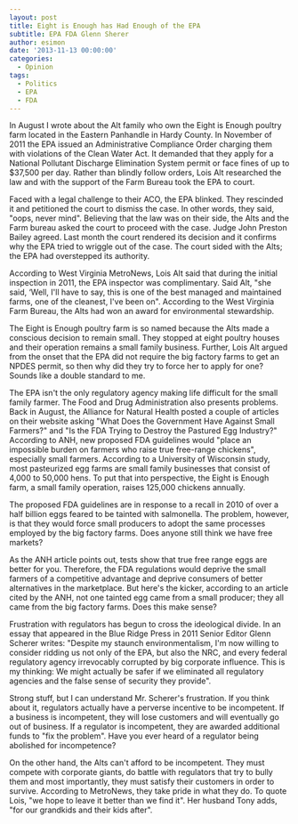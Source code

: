 ```yaml
---
layout: post
title: Eight is Enough has Had Enough of the EPA
subtitle: EPA FDA Glenn Sherer
author: esimon
date: '2013-11-13 00:00:00'
categories:
  - Opinion
tags:
  - Politics
  - EPA
  - FDA
---
```

In August I wrote about the Alt family who own the Eight is Enough poultry farm located in the Eastern Panhandle in Hardy County. In November of 2011 the EPA issued an Administrative Compliance Order charging them with violations of the Clean Water Act. It demanded that they apply for a National Pollutant Discharge Elimination System permit or face fines of up to $37,500 per day. Rather than blindly follow orders, Lois Alt researched the law and with the support of the Farm Bureau took the EPA to court. 

Faced with a legal challenge to their ACO, the EPA blinked. They rescinded it and petitioned the court to dismiss the case. In other words, they said, "oops, never mind". Believing that the law was on their side, the Alts and the Farm bureau asked the court to proceed with the case. Judge John Preston Bailey agreed. Last month the court rendered its decision and it confirms why the EPA tried to wriggle out of the case. The court sided with the Alts; the EPA had overstepped its authority. 

According to West Virginia MetroNews, Lois Alt said that during the initial inspection in 2011, the EPA inspector was complimentary. Said Alt, "she said, ‘Well, I'll have to say, this is one of the best managed and maintained farms, one of the cleanest, I've been on". According to the West Virginia Farm Bureau, the Alts had won an award for environmental stewardship. 

The Eight is Enough poultry farm is so named because the Alts made a conscious decision to remain small. They stopped at eight poultry houses and their operation remains a small family business. Further, Lois Alt argued from the onset that the EPA did not require the big factory farms to get an NPDES permit, so then why did they try to force her to apply for one? Sounds like a double standard to me. 

The EPA isn't the only regulatory agency making life difficult for the small family farmer. The Food and Drug Administration also presents problems. Back in August, the Alliance for Natural Health posted a couple of articles on their website asking "What Does the Government Have Against Small Farmers?" and "Is the FDA Trying to Destroy the Pastured Egg Industry?" According to ANH, new proposed FDA guidelines would "place an impossible burden on farmers who raise true free-range chickens", especially small farmers. According to a University of Wisconsin study, most pasteurized egg farms are small family businesses that consist of 4,000 to 50,000 hens. To put that into perspective, the Eight is Enough farm, a small family operation, raises 125,000 chickens annually. 

The proposed FDA guidelines are in response to a recall in 2010 of over a half billion eggs feared to be tainted with salmonella. The problem, however, is that they would force small producers to adopt the same processes employed by the big factory farms. Does anyone still think we have free markets? 

As the ANH article points out, tests show that true free range eggs are better for you. Therefore, the FDA regulations would deprive the small farmers of a competitive advantage and deprive consumers of better alternatives in the marketplace. But here's the kicker, according to an article cited by the ANH, not one tainted egg came from a small producer; they all came from the big factory farms. Does this make sense? 

Frustration with regulators has begun to cross the ideological divide. In an essay that appeared in the Blue Ridge Press in 2011 Senior Editor Glenn Scherer writes: "Despite my staunch environmentalism, I'm now willing to consider ridding us not only of the EPA, but also the NRC, and every federal regulatory agency irrevocably corrupted by big corporate influence. This is my thinking: We might actually be safer if we eliminated all regulatory agencies and the false sense of security they provide". 

Strong stuff, but I can understand Mr. Scherer's frustration. If you think about it, regulators actually have a perverse incentive to be incompetent. If a business is incompetent, they will lose customers and will eventually go out of business. If a regulator is incompetent, they are awarded additional funds to "fix the problem". Have you ever heard of a regulator being abolished for incompetence? 

On the other hand, the Alts can't afford to be incompetent. They must compete with corporate giants, do battle with regulators that try to bully them and most importantly, they must satisfy their customers in order to survive. According to MetroNews, they take pride in what they do. To quote Lois, "we hope to leave it better than we find it". Her husband Tony adds, "for our grandkids and their kids after". 

